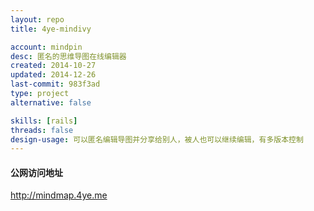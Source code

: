 ```yaml
---
layout: repo
title: 4ye-mindivy

account: mindpin
desc: 匿名的思维导图在线编辑器
created: 2014-10-27
updated: 2014-12-26
last-commit: 983f3ad
type: project
alternative: false

skills: [rails]
threads: false
design-usage: 可以匿名编辑导图并分享给别人，被人也可以继续编辑，有多版本控制
---
```


#### 公网访问地址
http://mindmap.4ye.me
